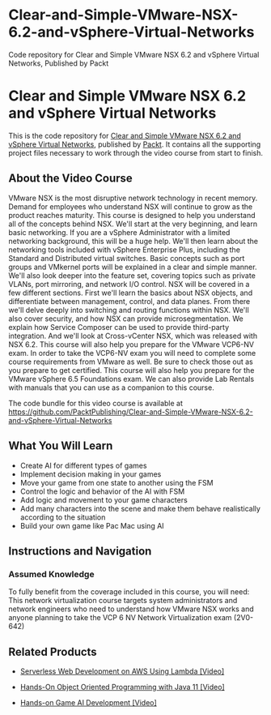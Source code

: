 


# Clear-and-Simple-VMware-NSX-6.2-and-vSphere-Virtual-Networks
Code repository for Clear and Simple VMware NSX 6.2 and vSphere Virtual Networks, Published by Packt
# Clear and Simple VMware NSX 6.2 and vSphere Virtual Networks
This is the code repository for [Clear and Simple VMware NSX 6.2 and vSphere Virtual Networks](https://www.packtpub.com/big-data-and-business-intelligence/hands-game-ai-development-video?utm_source=github&utm_medium=repository&utm_campaign=9781788990912), published by [Packt](https://www.packtpub.com/?utm_source=github). It contains all the supporting project files necessary to work through the video course from start to finish.
## About the Video Course
VMware NSX is the most disruptive network technology in recent memory. Demand for employees who understand NSX will continue to grow as the product reaches maturity. This course is designed to help you understand all of the concepts behind NSX. We'll start at the very beginning, and learn basic networking. If you are a vSphere Administrator with a limited networking background, this will be a huge help. We'll then learn about the networking tools included with vSphere Enterprise Plus, including the Standard and Distributed virtual switches. Basic concepts such as port groups and VMkernel ports will be explained in a clear and simple manner. We'll also look deeper into the feature set, covering topics such as private VLANs, port mirroring, and network I/O control.
NSX will be covered in a few different sections. First we'll learn the basics about NSX objects, and differentiate between management, control, and data planes. From there we'll delve deeply into switching and routing functions within NSX. We'll also cover security, and how NSX can provide microsegmentation. We explain how Service Composer can be used to provide third-party integration. And we'll look at Cross-vCenter NSX, which was released with NSX 6.2. This course will also help you prepare for the VMware VCP6-NV exam. In order to take the VCP6-NV exam you will need to complete some course requirements from VMware as well. Be sure to check those out as you prepare to get certified. This course will also help you prepare for the VMware vSphere 6.5 Foundations exam. We can also provide Lab Rentals with manuals that you can use as a companion to this course.

The code bundle for this video course is available at https://github.com/PacktPublishing/Clear-and-Simple-VMware-NSX-6.2-and-vSphere-Virtual-Networks

<H2>What You Will Learn</H2>
<DIV class=book-info-will-learn-text>
<UL>
<LI>Create AI for different types of games 
<LI>Implement decision making in your games 
<LI>Move your game from one state to another using the FSM 
<LI>Control the logic and behavior of the AI with FSM 
<LI>Add logic and movement to your game characters 
<LI>Add many characters into the scene and make them behave realistically according to the situation 
<LI>Build your own game like Pac Mac using AI </LI></UL></DIV>

## Instructions and Navigation
### Assumed Knowledge
To fully benefit from the coverage included in this course, you will need:<br/>
This network virtualization course targets system administrators and network engineers who need to understand how VMware NSX works and anyone planning to take the VCP 6 NV Network Virtualization exam (2V0-642)

     

## Related Products
* [Serverless Web Development on AWS Using Lambda [Video]](https://www.packtpub.com/big-data-and-business-intelligence/hands-game-ai-development-video?utm_source=github&utm_medium=repository&utm_campaign=9781788990912)

* [Hands-On Object Oriented Programming with Java 11 [Video]](https://www.packtpub.com/big-data-and-business-intelligence/hands-game-ai-development-video?utm_source=github&utm_medium=repository&utm_campaign=9781788990912)

* [Hands-on Game AI Development [Video]](https://www.packtpub.com/big-data-and-business-intelligence/hands-game-ai-development-video?utm_source=github&utm_medium=repository&utm_campaign=9781788990912)


